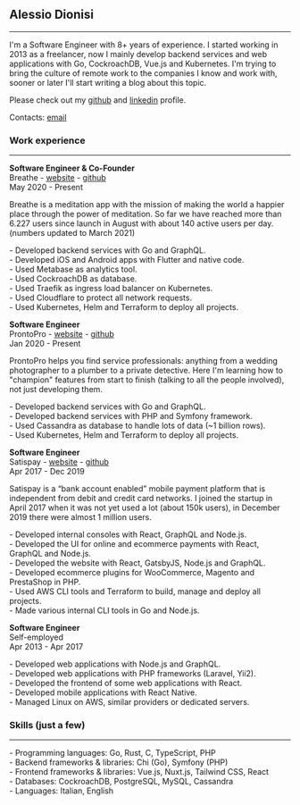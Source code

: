 ## Alessio Dionisi

---

I'm a Software Engineer with 8+ years of experience. I started working in 2013 as a freelancer, now I mainly develop backend services and web applications with Go, CockroachDB, Vue.js and Kubernetes. I'm trying to bring the culture of remote work to the companies I know and work with, sooner or later I'll start writing a blog about this topic.

Please check out my [github](https://github.com/adnsio) and [linkedin](https://linkedin.com/in/adnsio) profile.

Contacts: [email](mailto:hello@adns.io)

### Work experience

---

**Software Engineer & Co-Founder**<br />
Breathe - [website](https://appbreathe.com) - [github](https://github.com/appbreathe)<br />
May 2020 - Present

Breathe is a meditation app with the mission of making the world a happier place through the power of meditation. So far we have reached more than 6.227 users since launch in August with about 140 active users per day. (numbers updated to March 2021)

\- Developed backend services with Go and GraphQL.<br />
\- Developed iOS and Android apps with Flutter and native code.<br />
\- Used Metabase as analytics tool.<br />
\- Used CockroachDB as database.<br />
\- Used Traefik as ingress load balancer on Kubernetes.<br />
\- Used Cloudflare to protect all network requests.<br />
\- Used Kubernetes, Helm and Terraform to deploy all projects.

**Software Engineer**<br />
ProntoPro - [website](https://www.prontopro.it) - [github](https://github.com/prontopro)<br />
Jan 2020 - Present

ProntoPro helps you find service professionals: anything from a wedding photographer to a plumber to a private detective. Here I'm learning how to "champion" features from start to finish (talking to all the people involved), not just developing them.

\- Developed backend services with Go and GraphQL.<br />
\- Developed backend services with PHP and Symfony framework.<br />
\- Used Cassandra as database to handle lots of data (~1 billion rows).<br />
\- Used Kubernetes, Helm and Terraform to deploy all projects.

**Software Engineer**<br />
Satispay - [website](https://www.satispay.com) - [github](https://github.com/satispay)<br />
Apr 2017 - Dec 2019

Satispay is a “bank account enabled” mobile payment platform that is independent from debit and credit card networks. I joined the startup in April 2017 when it was not yet used a lot (about 150k users), in December 2019 there were almost 1 million users.

\- Developed internal consoles with React, GraphQL and Node.js.<br />
\- Developed the UI for online and ecommerce payments with React, GraphQL and Node.js.<br />
\- Developed the website with React, GatsbyJS, Node.js and GraphQL.<br />
\- Developed ecommerce plugins for WooCommerce, Magento and PrestaShop in PHP.<br />
\- Used AWS CLI tools and Terraform to build, manage and deploy all projects.<br />
\- Made various internal CLI tools in Go and Node.js.

**Software Engineer**<br />
Self-employed<br />
Apr 2013 - Apr 2017

\- Developed web applications with Node.js and GraphQL.<br />
\- Developed web applications with PHP frameworks (Laravel, Yii2).<br />
\- Developed the frontend of some web applications with React.<br />
\- Developed mobile applications with React Native.<br />
\- Managed Linux on AWS, similar providers or dedicated servers.

### Skills (just a few)

---

\- Programming languages: Go, Rust, C, TypeScript, PHP<br />
\- Backend frameworks & libraries: Chi (Go), Symfony (PHP)<br />
\- Frontend frameworks & libraries: Vue.js, Nuxt.js, Tailwind CSS, React<br />
\- Databases: CockroachDB, PostgreSQL, MySQL, Cassandra<br />
\- Languages: Italian, English
